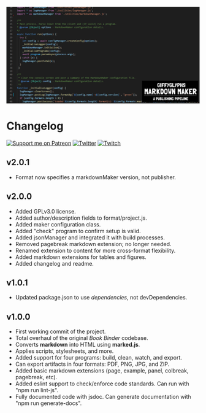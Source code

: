 ![Markdown Maker Social Banner](./markdownMaker.png)

# Changelog

[![Support me on Patreon](https://img.shields.io/endpoint.svg?url=https%3A%2F%2Fshieldsio-patreon.vercel.app%2Fapi%3Fusername%3Dgiffyglyph%26type%3Dpatrons&style=flat-square)](https://patreon.com/giffyglyph)
[![Twitter](https://img.shields.io/twitter/follow/giffyglyph?color=%231DA1F2&style=flat-square)](http://twitter.com/giffyglyph)
[![Twitch](https://img.shields.io/twitch/status/giffyglyph?color=%23a45ee5&style=flat-square)](http://twitch.tv/giffyglyph)

## v2.0.1
* Format now specifies a markdownMaker version, not publisher.

## v2.0.0
* Added GPLv3.0 license.
* Added author/description fields to format/project.js.
* Added maker configuration class.
* Added "check" program to confirm setup is valid.
* Added jsonManager and integrated it with build processes.
* Removed pagebreak markdown extension; no longer needed.
* Renamed extension to content for more cross-format flexibility.
* Added markdown extensions for tables and figures.
* Added changelog and readme.

## v1.0.1
* Updated package.json to use _dependencies_, not devDependencies.

## v1.0.0
* First working commit of the project.
* Total overhaul of the original _Book Binder_ codebase.
* Converts **markdown** into HTML using **marked.js**.
* Applies scripts, stylesheets, and more.
* Added support for four programs: build, clean, watch, and export.
* Can export artifacts in four formats: PDF, PNG, JPG, and ZIP.
* Added basic markdown extensions (page, example, panel, colbreak, pagebreak, etc).
* Added eslint support to check/enforce code standards. Can run with "npm run lint-js".
* Fully documented code with jsdoc. Can generate documentation with "npm run generate-docs".
